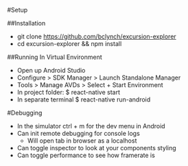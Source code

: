#Setup

##Installation
- git clone https://github.com/bclynch/excursion-explorer
- cd excursion-explorer && npm install

##Running In Virtual Environment
- Open up Android Studio
- Configure > SDK Manager > Launch Standalone Manager
- Tools > Manage AVDs > Select + Start Environment
- In project folder: $ react-native start
- In separate terminal $ react-native run-android

#Debugging
- In the simulator ctrl + m for the dev menu in Android
- Can init remote debugging for console logs
  - Will open tab in browser as a localhost
- Can toggle inspector to look at your components styling
- Can toggle performance to see how framerate is
